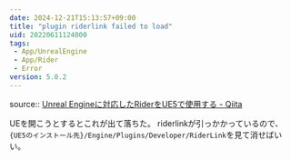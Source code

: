 ```yaml
---
date: 2024-12-21T15:13:57+09:00
title: "plugin riderlink failed to load"
uid: 20220611124000
tags:
 - App/UnrealEngine
 - App/Rider
 - Error
version: 5.0.2
---
```


source:: [Unreal Engineに対応したRiderをUE5で使用する - Qiita](https://qiita.com/chaos_gorilla/items/b839e7137c0cf79c7f92)

UEを開こうとするとこれが出て落ちた。
riderlinkが引っかかっているので、`{UE5のインストール先}/Engine/Plugins/Developer/RiderLink`を見て消せばいい。